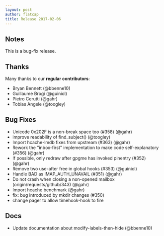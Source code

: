 ```yaml
---
layout: post
author: flatcap
title: Release 2017-02-06
---
```


## Notes

This is a bug-fix release.

## Thanks

Many thanks to our **regular contributors**:

- Bryan Bennett (@bbenne10)
- Guillaume Brogi (@guiniol)
- Pietro Cerutti (@gahr)
- Tobias Angele (@toogley)

## Bug Fixes

- Unicode 0x202F is a non-break space too (#358)
  (@gahr)
- improve readability of find_subject()
  (@toogley)
- Import hcache-lmdb fixes from upstream (#363)
  (@gahr)
- Rework the "inbox-first" implementation to make code self-explanatory (#356)
  (@gahr)
- If possible, only redraw after gpgme has invoked pinentry (#352)
  (@gahr)
- Remove two use-after free in global hooks (#353)
  (@guiniol)
- Handle BAD as IMAP_AUTH_UNAVAIL (#351) (@gahr)
- Do not crash when closing a non-opened mailbox (origin/requests/github/343)
  (@gahr)
- Import hcache benchmark (@gahr)
- fix: bug introduced by mkdir changes (#350)
- change pager to allow timehook-hook to fire

## Docs

- Update documentation about modify-labels-then-hide
  (@bbenne10)

